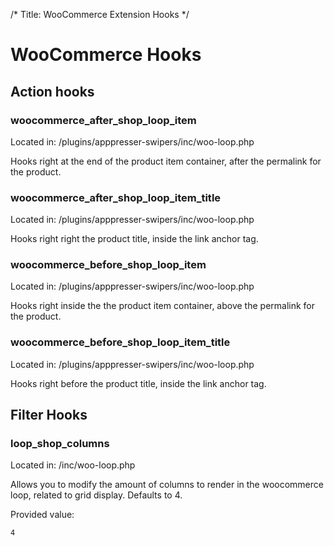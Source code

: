 /*
Title: WooCommerce Extension Hooks
*/

# WooCommerce Hooks

## Action hooks

### woocommerce_after_shop_loop_item
Located in: /plugins/apppresser-swipers/inc/woo-loop.php

Hooks right at the end of the product item container, after the permalink for the product.

### woocommerce_after_shop_loop_item_title
Located in: /plugins/apppresser-swipers/inc/woo-loop.php

Hooks right right the product title, inside the link anchor tag.

### woocommerce_before_shop_loop_item
Located in: /plugins/apppresser-swipers/inc/woo-loop.php

Hooks right inside the the product item container, above the permalink for the product.

### woocommerce_before_shop_loop_item_title
Located in: /plugins/apppresser-swipers/inc/woo-loop.php

Hooks right before the product title, inside the link anchor tag.


## Filter Hooks
	
### loop_shop_columns
Located in: /inc/woo-loop.php

Allows you to modify the amount of columns to render in the woocommerce loop, related to grid display. Defaults to 4.

Provided value:

	4